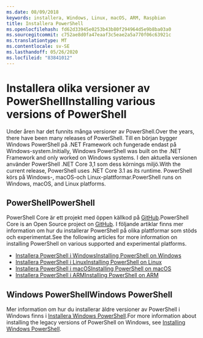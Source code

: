 ```yaml
---
ms.date: 08/09/2018
keywords: installera, Windows, Linux, macOS, ARM, Raspbian
title: Installera PowerShell
ms.openlocfilehash: fd62d33945e0253b43b80f294964d5e9b8ba03a0
ms.sourcegitcommit: c752ae8d0fa47eaaf3c5eae2a5a770f06c63921c
ms.translationtype: MT
ms.contentlocale: sv-SE
ms.lasthandoff: 05/26/2020
ms.locfileid: "83841012"
---
```

# <a name="installing-various-versions-of-powershell"></a><span data-ttu-id="11df0-103">Installera olika versioner av PowerShell</span><span class="sxs-lookup"><span data-stu-id="11df0-103">Installing various versions of PowerShell</span></span>

<span data-ttu-id="11df0-104">Under åren har det funnits många versioner av PowerShell.</span><span class="sxs-lookup"><span data-stu-id="11df0-104">Over the years, there have been many releases of PowerShell.</span></span> <span data-ttu-id="11df0-105">Till en början bygger Windows PowerShell på .NET Framework och fungerade endast på Windows-system.</span><span class="sxs-lookup"><span data-stu-id="11df0-105">Initially, Windows PowerShell was built on the .NET Framework and only worked on Windows systems.</span></span> <span data-ttu-id="11df0-106">I den aktuella versionen använder PowerShell .NET Core 3,1 som dess körnings miljö.</span><span class="sxs-lookup"><span data-stu-id="11df0-106">With the current release, PowerShell uses .NET Core 3.1 as its runtime.</span></span> <span data-ttu-id="11df0-107">PowerShell körs på Windows-, macOS-och Linux-plattformar.</span><span class="sxs-lookup"><span data-stu-id="11df0-107">PowerShell runs on Windows, macOS, and Linux platforms.</span></span>

## <a name="powershell"></a><span data-ttu-id="11df0-108">PowerShell</span><span class="sxs-lookup"><span data-stu-id="11df0-108">PowerShell</span></span>

<span data-ttu-id="11df0-109">PowerShell Core är ett projekt med öppen källkod på [GitHub](https://github.com/powershell/powershell).</span><span class="sxs-lookup"><span data-stu-id="11df0-109">PowerShell Core is an Open Source project on [GitHub](https://github.com/powershell/powershell).</span></span> <span data-ttu-id="11df0-110">I följande artiklar finns mer information om hur du installerar PowerShell på olika plattformar som stöds och experimentat.</span><span class="sxs-lookup"><span data-stu-id="11df0-110">See the following articles for more information on installing PowerShell on various supported and experimental platforms.</span></span>

- [<span data-ttu-id="11df0-111">Installera PowerShell i Windows</span><span class="sxs-lookup"><span data-stu-id="11df0-111">Installing PowerShell on Windows</span></span>](Installing-PowerShell-Core-on-Windows.md)
- [<span data-ttu-id="11df0-112">Installera PowerShell i Linux</span><span class="sxs-lookup"><span data-stu-id="11df0-112">Installing PowerShell on Linux</span></span>](Installing-PowerShell-Core-on-Linux.md)
- [<span data-ttu-id="11df0-113">Installera PowerShell i macOS</span><span class="sxs-lookup"><span data-stu-id="11df0-113">Installing PowerShell on macOS</span></span>](Installing-PowerShell-Core-on-macOS.md)
- [<span data-ttu-id="11df0-114">Installera PowerShell i ARM</span><span class="sxs-lookup"><span data-stu-id="11df0-114">Installing PowerShell on ARM</span></span>](PowerShell-Core-on-ARM.md)

## <a name="windows-powershell"></a><span data-ttu-id="11df0-115">Windows PowerShell</span><span class="sxs-lookup"><span data-stu-id="11df0-115">Windows PowerShell</span></span>

<span data-ttu-id="11df0-116">Mer information om hur du installerar äldre versioner av PowerShell i Windows finns i [Installera Windows PowerShell](../windows-powershell/install/installing-windows-powershell.md).</span><span class="sxs-lookup"><span data-stu-id="11df0-116">For more information about installing the legacy versions of PowerShell on Windows, see [Installing Windows PowerShell](../windows-powershell/install/installing-windows-powershell.md).</span></span>
